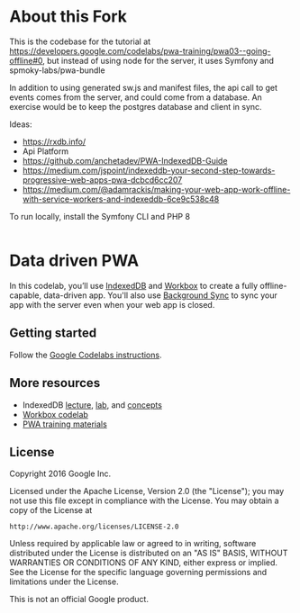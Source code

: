 # About this Fork

This is the codebase for the tutorial at https://developers.google.com/codelabs/pwa-training/pwa03--going-offline#0, but instead of using node for the server, it uses Symfony and spmoky-labs/pwa-bundle

In addition to using generated sw.js and manifest files, the api call to get events comes from the server, and could come from a database.  An exercise would be to keep the postgres database and client in sync.

Ideas:

* https://rxdb.info/
* Api Platform
* https://github.com/anchetadev/PWA-IndexedDB-Guide
* https://medium.com/jspoint/indexeddb-your-second-step-towards-progressive-web-apps-pwa-dcbcd6cc207
* https://medium.com/@adamrackis/making-your-web-app-work-offline-with-service-workers-and-indexeddb-6ce9c538c48

To run locally, install the Symfony CLI and PHP 8

```bash
```
# Data driven PWA

In this codelab, you’ll use [IndexedDB](https://developer.mozilla.org/en-US/docs/Web/API/IndexedDB_API) and [Workbox](https://workboxjs.org/) to create a fully offline-capable, data-driven app. You'll also use [Background Sync](https://developers.google.com/web/updates/2015/12/background-sync) to sync your app with the server even when your web app is closed.

## Getting started

Follow the [Google Codelabs instructions](https://codelabs.developers.google.com/codelabs/workbox-indexeddb/index.html?index=..%2F..%2Findex#0).

## More resources

* IndexedDB [lecture](https://developers.google.com/web/ilt/pwa/working-with-indexeddb-slides), [lab](https://developers.google.com/web/ilt/pwa/lab-indexeddb), and [concepts](https://developers.google.com/web/ilt/pwa/working-with-indexeddb)
* [Workbox codelab](https://codelabs.developers.google.com/codelabs/workbox-lab/#0)
* [PWA training materials](https://developers.google.com/web/ilt/pwa/)

## License

Copyright 2016 Google Inc.

Licensed under the Apache License, Version 2.0 (the "License");
you may not use this file except in compliance with the License.
You may obtain a copy of the License at

    http://www.apache.org/licenses/LICENSE-2.0

Unless required by applicable law or agreed to in writing, software
distributed under the License is distributed on an "AS IS" BASIS,
WITHOUT WARRANTIES OR CONDITIONS OF ANY KIND, either express or implied.
See the License for the specific language governing permissions and
limitations under the License.

This is not an official Google product.
